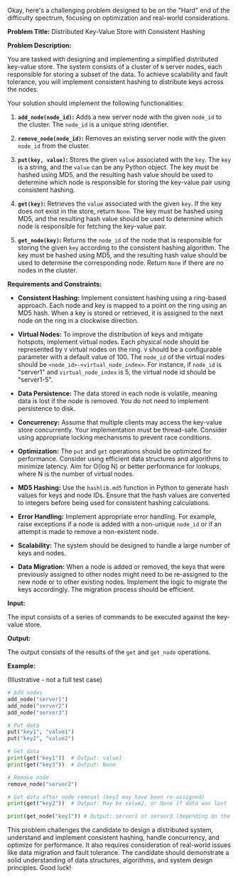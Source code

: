 Okay, here's a challenging problem designed to be on the "Hard" end of the difficulty spectrum, focusing on optimization and real-world considerations.

**Problem Title:** Distributed Key-Value Store with Consistent Hashing

**Problem Description:**

You are tasked with designing and implementing a simplified distributed key-value store.  The system consists of a cluster of `N` server nodes, each responsible for storing a subset of the data.  To achieve scalability and fault tolerance, you will implement consistent hashing to distribute keys across the nodes.

Your solution should implement the following functionalities:

1.  **`add_node(node_id)`:** Adds a new server node with the given `node_id` to the cluster.  The `node_id` is a unique string identifier.

2.  **`remove_node(node_id)`:** Removes an existing server node with the given `node_id` from the cluster.

3.  **`put(key, value)`:**  Stores the given `value` associated with the `key`.  The `key` is a string, and the `value` can be any Python object.  The key must be hashed using MD5, and the resulting hash value should be used to determine which node is responsible for storing the key-value pair using consistent hashing.

4.  **`get(key)`:** Retrieves the `value` associated with the given `key`. If the key does not exist in the store, return `None`.  The key must be hashed using MD5, and the resulting hash value should be used to determine which node is responsible for fetching the key-value pair.

5.  **`get_node(key)`:** Returns the `node_id` of the node that is responsible for storing the given `key` according to the consistent hashing algorithm. The key must be hashed using MD5, and the resulting hash value should be used to determine the corresponding node. Return `None` if there are no nodes in the cluster.

**Requirements and Constraints:**

*   **Consistent Hashing:**  Implement consistent hashing using a ring-based approach.  Each node and key is mapped to a point on the ring using an MD5 hash.  When a key is stored or retrieved, it is assigned to the next node on the ring in a clockwise direction.

*   **Virtual Nodes:** To improve the distribution of keys and mitigate hotspots, implement virtual nodes.  Each physical node should be represented by `V` virtual nodes on the ring. `V` should be a configurable parameter with a default value of 100. The `node_id` of the virtual nodes should be `<node_id>-<virtual_node_index>`. For instance, if `node_id` is "server1" and `virtual_node_index` is 5, the virtual node id should be "server1-5".

*   **Data Persistence:** The data stored in each node is volatile, meaning data is lost if the node is removed. You do not need to implement persistence to disk.

*   **Concurrency:**  Assume that multiple clients may access the key-value store concurrently.  Your implementation must be thread-safe. Consider using appropriate locking mechanisms to prevent race conditions.

*   **Optimization:**  The `put` and `get` operations should be optimized for performance.  Consider using efficient data structures and algorithms to minimize latency. Aim for O(log N) or better performance for lookups, where N is the number of virtual nodes.

*   **MD5 Hashing:** Use the `hashlib.md5` function in Python to generate hash values for keys and node IDs. Ensure that the hash values are converted to integers before being used for consistent hashing calculations.

*   **Error Handling:** Implement appropriate error handling.  For example, raise exceptions if a node is added with a non-unique `node_id` or if an attempt is made to remove a non-existent node.

*   **Scalability:**  The system should be designed to handle a large number of keys and nodes.

*   **Data Migration:** When a node is added or removed, the keys that were previously assigned to other nodes might need to be re-assigned to the new node or to other existing nodes. Implement the logic to migrate the keys accordingly. The migration process should be efficient.

**Input:**

The input consists of a series of commands to be executed against the key-value store.

**Output:**

The output consists of the results of the `get` and `get_node` operations.

**Example:**

(Illustrative - not a full test case)

```python
# Add nodes
add_node("server1")
add_node("server2")
add_node("server3")

# Put data
put("key1", "value1")
put("key2", "value2")

# Get data
print(get("key1"))  # Output: value1
print(get("key3"))  # Output: None

# Remove node
remove_node("server2")

# Get data after node removal (key2 may have been re-assigned)
print(get("key2"))  # Output: May be value2, or None if data was lost

print(get_node("key1")) # Output: server1 or server3 (depending on the consistent hashing)
```

This problem challenges the candidate to design a distributed system, understand and implement consistent hashing, handle concurrency, and optimize for performance.  It also requires consideration of real-world issues like data migration and fault tolerance. The candidate should demonstrate a solid understanding of data structures, algorithms, and system design principles. Good luck!
